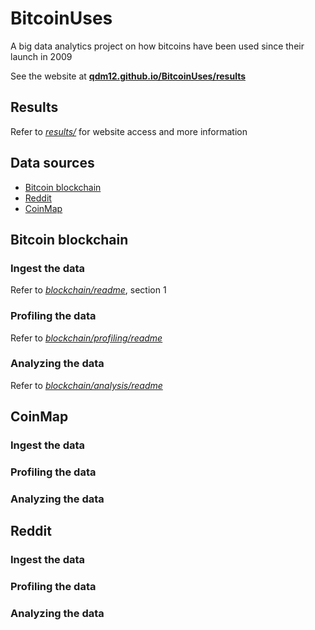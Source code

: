 # BitcoinUses
A big data analytics project on how bitcoins have been used since their launch in 2009

See the website at [**qdm12.github.io/BitcoinUses/results**](https://qdm12.github.io/BitcoinUses/results)

## Results
Refer to [*results/*](results) for website access and more information

## Data sources
- [Bitcoin blockchain](https://blockchain.info/)
- [Reddit](https://www.reddit.com/dev/api/)
- [CoinMap](https://coinmap.org/welcome/)

## Bitcoin blockchain

### Ingest the data
Refer to [*blockchain/readme*](blockchain/readme.md), section 1

### Profiling the data
Refer to [*blockchain/profiling/readme*](blockchain/profiling/readme.md)

### Analyzing the data
Refer to [*blockchain/analysis/readme*](blockchain/analysis/readme.md)

## CoinMap
### Ingest the data
### Profiling the data
### Analyzing the data

## Reddit
### Ingest the data
### Profiling the data
### Analyzing the data
